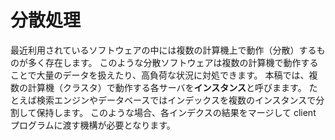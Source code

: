 # 分散処理
最近利用されているソフトウェアの中には複数の計算機上で動作（分散）するものが多く存在します。
このような分散ソフトウェアは複数の計算機で動作することで大量のデータを扱えたり、高負荷な状況に対処できます。
本稿では、複数の計算機（クラスタ）で動作する各サーバを**インスタンス**と呼びまます。
たとえば検索エンジンやデータベースではインデックスを複数のインスタンスで分割して保持します。
このような場合、各インデクスの結果をマージして client プログラムに渡す機構が必要となります。
